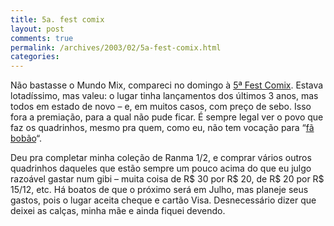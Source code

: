 ```yaml
---
title: 5a. fest comix
layout: post
comments: true
permalink: /archives/2003/02/5a-fest-comix.html
categories:
---
```

Não bastasse o Mundo Mix, compareci no domingo à <a href="http://www.omelete.com.br/quadrinhos/news/base\_para\_news.asp?artigo=4471" >5ª Fest Comix</a>. Estava lotadíssimo, mas valeu: o lugar tinha lançamentos dos últimos 3 anos, mas todos em estado de novo &#8211; e, em muitos casos, com preço de sebo. Isso fora a premiação, para a qual não pude ficar. É sempre legal ver o povo que faz os quadrinhos, mesmo pra quem, como eu, não tem vocação para &#8220;<a href="http://members.easyspace.com/u235/thefans/fanclub.html" >fã bobão</a>&#8220;.

Deu pra completar minha coleção de Ranma 1/2, e comprar vários outros quadrinhos daqueles que estão sempre um pouco acima do que eu julgo razoável gastar num gibi &#8211; muita coisa de R$ 30 por R$ 20, de R$ 20 por R$ 15/12, etc. Há boatos de que o próximo será em Julho, mas planeje seus gastos, pois o lugar aceita cheque e cartão Visa. Desnecessário dizer que deixei as calças, minha mãe e ainda fiquei devendo.